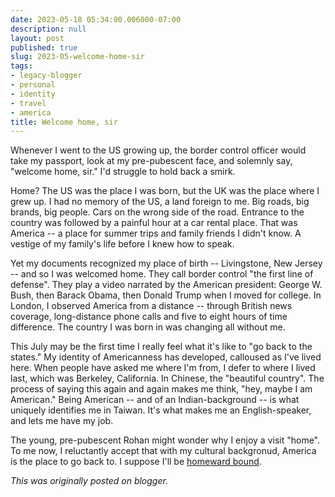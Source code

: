 ```yaml
---
date: 2023-05-18 05:34:00.006000-07:00
description: null
layout: post
published: true
slug: 2023-05-welcome-home-sir
tags:
- legacy-blogger
- personal
- identity
- travel
- america
title: Welcome home, sir
---
```




Whenever I went to the US growing up, the border control officer would take my passport, look at my pre-pubescent face, and solemnly say, "welcome home, sir." I'd struggle to hold back a smirk.

Home? The US was the place I was born, but the UK was the place where I grew up. I had no memory of the US, a land foreign to me. Big roads, big brands, big people. Cars on the wrong side of the road. Entrance to the country was followed by a painful hour at a car rental place. That was America -- a place for summer trips and family friends I didn't know. A vestige of my family's life before I knew how to speak.  


Yet my documents recognized my place of birth -- Livingstone, New Jersey -- and so I was welcomed home. They call border control "the first line of defense". They play a video narrated by the American president: George W. Bush, then Barack Obama, then Donald Trump when I moved for college. In London, I observed America from a distance -- through British news
coverage, long-distance phone calls and five to eight hours of time
difference. The country I was born in was changing all without me.   


This July may be the first time I really feel what it's like to "go back to the states." My identity of Americanness has developed, calloused as I've lived here. When people have asked me where I'm from, I defer to where I lived last, which was Berkeley, California. In Chinese, the "beautiful country". The process of saying this again and again makes me think, "hey, maybe I am American." Being American -- and of an Indian-background -- is what uniquely identifies me in Taiwan. It's what makes me an English-speaker, and lets me have my job.

The young, pre-pubescent Rohan might wonder why I enjoy a visit "home". To me now, I reluctantly accept that with my cultural backgronud, America is the place to go back to. I suppose I'll be [homeward bound](https://youtu.be/4c87TeR7Evs).  

*This was originally posted on blogger.*
